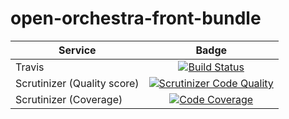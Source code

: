 open-orchestra-front-bundle
=========================

| Service       | Badge         |
| ------------- |:-------------:|
| Travis | [![Build Status](https://magnum.travis-ci.com/open-orchestra/open-orchestra-front-bundle.svg?token=jFMwikTSYoZgNjR86FGs)](https://magnum.travis-ci.com/open-orchestra/open-orchestra-front-bundle) |
| Scrutinizer (Quality score) | [![Scrutinizer Code Quality](https://scrutinizer-ci.com/g/open-orchestra/open-orchestra-front-bundle/badges/quality-score.png?b=master)](https://scrutinizer-ci.com/g/open-orchestra/open-orchestra-front-bundle/?branch=master) |
| Scrutinizer (Coverage) | [![Code Coverage](https://scrutinizer-ci.com/g/open-orchestra/open-orchestra-front-bundle/badges/coverage.png?b=master)](https://scrutinizer-ci.com/g/open-orchestra/open-orchestra-front-bundle/?branch=master) |
